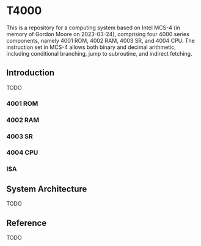 # T4000

This is a repository for a computing system based on Intel MCS-4 (in memory of Gordon Moore on 2023-03-24), comprising four 4000 series components, namely 4001 ROM, 4002 RAM, 4003 SR, and 4004 CPU. The instruction set in MCS-4 allows both binary and decimal arithmetic, including conditional branching, jump to subroutine, and indirect fetching.



## Introduction

TODO

### 4001 ROM

### 4002 RAM

### 4003 SR

### 4004 CPU

### ISA



## System Architecture

TODO

## Reference

TODO
